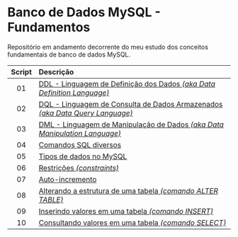 # Banco de Dados MySQL - Fundamentos
 
Repositório em andamento decorrente do meu estudo dos conceitos fundamentais de banco de dados MySQL. 


Script | Descrição 
:---: | :---
01 | [DDL - Linguagem de Definição dos Dados *(aka Data Definition Language)*](https://github.com/michelelozada/Banco-de-Dados-MySQL-Fundamentos/blob/main/01-Comandos-DDL.sql)
02 | [DQL - Linguagem de Consulta de Dados Armazenados *(aka Data Query Language)*](https://github.com/michelelozada/Banco-de-Dados-MySQL-Fundamentos/blob/main/02-Comandos-DQL.sql)
03 | [DML - Linguagem de Manipulação de Dados *(aka Data Manipulation Language)*](https://github.com/michelelozada/Banco-de-Dados-MySQL-Fundamentos/blob/main/03-Comandos-DML.sql)
04 | [Comandos SQL diversos](https://github.com/michelelozada/Banco-de-Dados-MySQL-Fundamentos/blob/main/04-Comandos-SQL-Diversos.sql)
05 | [Tipos de dados no MySQL](https://github.com/michelelozada/Banco-de-Dados-MySQL-Fundamentos/blob/main/05-Tipos-de-dados.md)
06 | [Restrições *(constraints)*](https://github.com/michelelozada/Banco-de-Dados-MySQL-Fundamentos/blob/main/06-Restricoes.md)
07 | [Auto-incremento](https://github.com/michelelozada/Banco-de-Dados-MySQL-Fundamentos/blob/main/07-Auto-incremento.md)
08 | [Alterando a estrutura de uma tabela *(comando ALTER TABLE)*](https://github.com/michelelozada/Banco-de-Dados-MySQL-Fundamentos/blob/main/08-Alterando-estrutura-tabela.md)
09 | [Inserindo valores em uma tabela *(comando INSERT)*](https://github.com/michelelozada/Banco-de-Dados-MySQL-Fundamentos/blob/main/09-Inserindo-valores-tabela.md)
10 | [Consultando valores em uma tabela *(comando SELECT)*](https://github.com/michelelozada/Banco-de-Dados-MySQL-Fundamentos/blob/main/10-Consultando-valores-tabela.md)